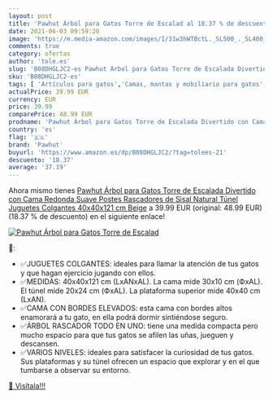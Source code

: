 ```yaml
---
layout: post
title: 'Pawhut Árbol para Gatos Torre de Escalad al 18.37 % de descuento'
date: 2021-06-03 09:59:20
image: 'https://m.media-amazon.com/images/I/31w3hWTBctL._SL500_._SL400_.jpg'
comments: true
category: ofertas
author: 'tole.es'
slug: 'B08DHGLJC2-es Pawhut Árbol para Gatos Torre de Escalada Divertido con...'
sku: 'B08DHGLJC2-es'
tags: [ 'Artículos para gatos','Camas, mantas y mobiliario para gatos','Productos para mascotas','juguetes','pawhut','Árboles de actividades para gatos', ]
actualPrice: 39.99 EUR
currency: EUR
price: 39.99
comparePrice: 48.99 EUR
prodname: 'Pawhut Árbol para Gatos Torre de Escalada Divertido con Cama Redonda Suave Postes Rascadores de Sisal Natural Túnel Juguetes Colgantes 40x40x121 cm Beige'
country: 'es'
flag: '🇪🇸'
brand: 'Pawhut'
buyurl: 'https://www.amazon.es/dp/B08DHGLJC2/?tag=tolees-21'
descuento: '18.37'
average: '37.19'
---
```


Ahora mismo tienes [Pawhut Árbol para Gatos Torre de Escalada Divertido con Cama Redonda Suave Postes Rascadores de Sisal Natural Túnel Juguetes Colgantes 40x40x121 cm Beige](https://www.amazon.es/dp/B08DHGLJC2/?tag=tolees-21) a 39.99 EUR (original: 48.99 EUR) (18.37 %  de descuento) en el siguiente enlace!

[![Pawhut Árbol para Gatos Torre de Escalad](https://m.media-amazon.com/images/I/31w3hWTBctL._SL500_._SL400_.jpg)](https://www.amazon.es/dp/B08DHGLJC2/?tag=tolees-21)

🔎:

- ✅JUGUETES COLGANTES: ideales para llamar la atención de tus gatos y que hagan ejercicio jugando con ellos.
- ✅MEDIDAS: 40x40x121 cm (LxANxAL). La cama mide 30x10 cm (ФxAL). El túnel mide 20x24 cm (ФxAL). La plataforma superior mide 40x40 cm (LxAN).
- ✅CAMA CON BORDES ELEVADOS: esta cama con bordes altos enamorará a tu gato, en ella podrá dormir sintiéndose seguro.
- ✅ÁRBOL RASCADOR TODO EN UNO: tiene una medida compacta pero mucho espacio para que tus gatos se afilen las uñas, jueguen y descansen.
- ✅VARIOS NIVELES: ideales para satisfacer la curiosidad de tus gatos. Sus plataformas y su túnel ofrecen un espacio que explorar y en el que tumbarse a observar su entorno.

[🛒 Visítala!!!](https://www.amazon.es/dp/B08DHGLJC2/?tag=tolees-21)
